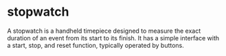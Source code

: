 # stopwatch
A stopwatch is a handheld timepiece designed to measure the exact duration of an event from its start to its finish. It has a simple interface with a start, stop, and reset function, typically operated by buttons. 
